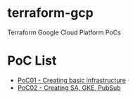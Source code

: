 # terraform-gcp
Terraform Google Cloud Platform PoCs

# PoC List
* [PoC01 - Creating basic infrastructure](./poc01/README.md)
* [PoC02 - Creating SA, GKE, PubSub](./poc02/README.md)